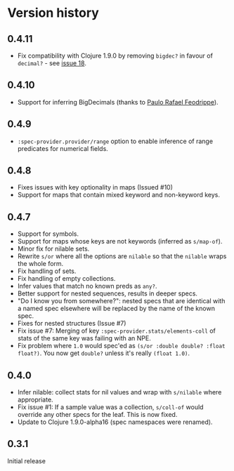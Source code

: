 # Version history

## 0.4.11

* Fix compatibility with Clojure 1.9.0 by removing `bigdec?` in favour
  of `decimal?` - see
  [issue 18](https://github.com/stathissideris/spec-provider/issues/18).

## 0.4.10

* Support for inferring BigDecimals (thanks to
  [Paulo Rafael Feodrippe](https://github.com/pfeodrippe)).

## 0.4.9

* `:spec-provider.provider/range` option to enable inference of range
  predicates for numerical fields.

## 0.4.8

* Fixes issues with key optionality in maps (Issued #10)
* Support for maps that contain mixed keyword and non-keyword keys.

## 0.4.7

* Support for symbols.
* Support for maps whose keys are not keywords (inferred as `s/map-of`).
* Minor fix for nilable sets.
* Rewrite `s/or` where all the options are `nilable` so that the
  `nilable` wraps the whole form.
* Fix handling of sets.
* Fix handling of empty collections.
* Infer values that match no known preds as `any?`.
* Better support for nested sequences, results in deeper specs.
* "Do I know you from somewhere?": nested specs that are identical
  with a named spec elsewhere will be replaced by the name of the
  known spec.
* Fixes for nested structures (Issue #7)
* Fix issue #7: Merging of key `:spec-provider.stats/elements-coll`
  of stats of the same key was failing with an NPE.
* Fix problem where `1.0` would spec'ed as `(s/or :double double? :float float?)`.
  You now get `double?` unless it's really `(float 1.0)`.

## 0.4.0

* Infer nilable: collect stats for nil values and wrap with
  `s/nilable` where appropriate.
* Fix issue #1: If a sample value was a collection, `s/coll-of` would
  override any other specs for the leaf. This is now fixed.
* Update to Clojure 1.9.0-alpha16 (spec namespaces were renamed).

## 0.3.1

Initial release
